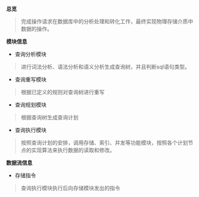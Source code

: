 **总览**

> 完成操作请求在数据库中的分析处理和转化工作，最终实现物理存储介质中数据的操作。

**模块信息**

- 查询分析模块

> 进行词法分析、语法分析和语义分析生成查询树，并且判断sql语句类型。 

- 查询重写模块

> 根据已定义的规则对查询树进行重写

- 查询规划模块

> 根据查询树生成查询计划

- 查询执行模块

> 按照查询计划的安排，调用存储、索引、并发等功能模块，按照各个计划节点的实现算法来执行数据的读取和修改。

**数据流信息**

- 存储指令

> 查询执行模块执行后向存储模块发出的指令